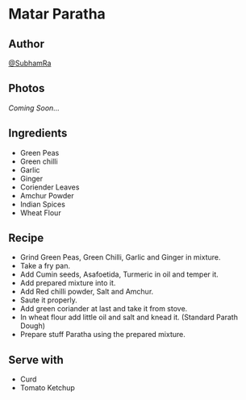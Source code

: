 # Matar Paratha

## Author 
[@SubhamRa](https://github.com/SubhamRa)

## Photos
_Coming Soon..._

## Ingredients
* Green Peas
* Green chilli
* Garlic
* Ginger
* Coriender Leaves
* Amchur Powder
* Indian Spices
* Wheat Flour

## Recipe
* Grind Green Peas, Green Chilli, Garlic and Ginger in mixture.
* Take a fry pan.
* Add Cumin seeds, Asafoetida, Turmeric in oil and temper it.
* Add prepared mixture into it.
* Add Red chilli powder, Salt and Amchur.
* Saute it properly.
* Add green coriander at last and take it from stove.
* In wheat flour add little oil and salt and knead it. (Standard Parath Dough)
* Prepare stuff Paratha using the prepared mixture.

## Serve with
* Curd
* Tomato Ketchup